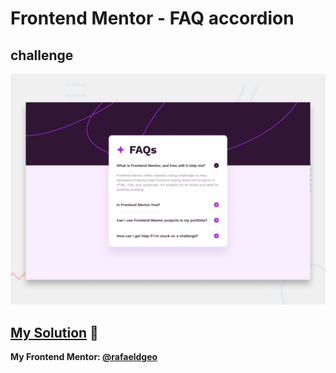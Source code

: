 # Frontend Mentor - FAQ accordion
## challenge

![Design preview for the FAQ accordion coding challenge](./design/desktop-preview.jpg)

## [My Solution](https://rafaeldgeo.github.io/my-practices-in-the-frontend-mentor/newbie/faq-accordion-main/) 🚀
**My Frontend Mentor: [@rafaeldgeo](https://www.frontendmentor.io/profile/rafaeldgeo)**
